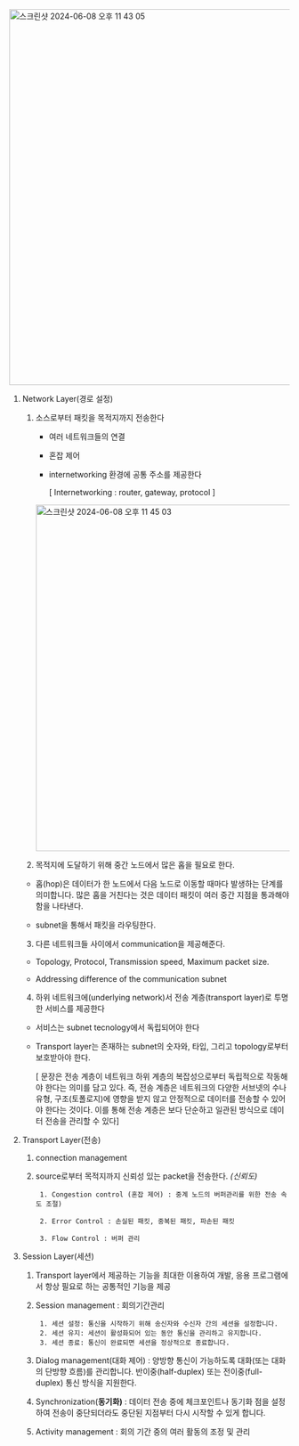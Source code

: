<img width="675" alt="스크린샷 2024-06-08 오후 11 43 05" src="https://github.com/subinsong01/TIL/assets/134045937/56e544a0-a419-451f-92c5-ed7b78589fae">

 1. Network Layer(경로 설정)
    1. 소스로부터 패킷을 목적지까지 전송한다
        - 여러 네트워크들의 연결
        - 혼잡 제어
        - internetworking 환경에 공통 주소를 제공한다
            
            [ Internetworking  : router, gateway, protocol ]
            
         <img width="622" alt="스크린샷 2024-06-08 오후 11 45 03" src="https://github.com/subinsong01/TIL/assets/134045937/f3be6153-1437-4dae-b033-b566146ce3af">

           
    2. 목적지에 도달하기 위해 중간 노드에서 많은 홉을 필요로 한다.
       
    - 홉(hop)은 데이터가 한 노드에서 다음 노드로 이동할 때마다 발생하는 단계를 의미합니다. 많은 홉을 거친다는 것은 데이터 패킷이 여러 중간 지점을 통과해야 함을 나타낸다.
      
    - subnet을 통해서 패킷을 라우팅한다.
    
    3. 다른 네트워크들 사이에서 communication을 제공해준다.
    
    - Topology, Protocol, Transmission speed, Maximum packet size.
      
    - Addressing difference of the communication subnet
    
    4. 하위 네트워크에(underlying network)서 전송 계층(transport layer)로 투명한 서비스를 제공한다
    
    - 서비스는 subnet tecnology에서 독립되어야 한다
    - Transport layer는 존재하는 subnet의 숫자와, 타입, 그리고 topology로부터 보호받아야 한다.
        
        [ 문장은 전송 계층이 네트워크 하위 계층의 복잡성으로부터 독립적으로 작동해야 한다는 의미를 담고 있다. 즉, 전송 계층은 네트워크의 다양한 서브넷의 수나 유형, 구조(토폴로지)에 영향을 받지 않고 안정적으로 데이터를 전송할 수 있어야 한다는 것이다. 이를 통해 전송 계층은 보다 단순하고 일관된 방식으로 데이터 전송을 관리할 수 있다]

  2. Transport Layer(전송)
     
      1.  connection management
    
      2. source로부터 목적지까지 신뢰성 있는 packet을 전송한다. *(신뢰도)*
  
              1. Congestion control (혼잡 제어) : 중계 노드의 버퍼관리를 위한 전송 속도 조절)
              
              2. Error Control : 손실된 패킷, 중복된 패킷, 파손된 패킷
              
              3. Flow Control : 버퍼 관리

  3. Session Layer(세션) 
     
      1. Transport layer에서 제공하는 기능을 최대한 이용하여 개발,  응용 프로그램에서 항상 필요로 하는 공통적인 기능을 제공
         
      2. Session management  : 회의기간관리
             
              1. 세션 설정: 통신을 시작하기 위해 송신자와 수신자 간의 세션을 설정합니다.
              2. 세션 유지: 세션이 활성화되어 있는 동안 통신을 관리하고 유지합니다.
              3. 세션 종료: 통신이 완료되면 세션을 정상적으로 종료합니다.
           
      3. Dialog management(대화 제어) : 양방향 통신이 가능하도록 대화(또는 대화의 단방향 흐름)를 관리합니다. 반이중(half-duplex) 또는 전이중(full-duplex) 통신 방식을 지원한다.
         
      4. Synchronization(**동기화)** : 데이터 전송 중에 체크포인트나 동기화 점을 설정하여 전송이 중단되더라도 중단된 지점부터 다시 시작할 수 있게 합니다.
     
      6. Activity management : 회의 기간 중의 여러 활동의 조정 및 관리
